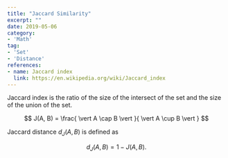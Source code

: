 ```yaml
---
title: "Jaccard Similarity"
excerpt: ""
date: 2019-05-06
category:
- 'Math'
tag:
- 'Set'
- 'Distance'
references:
- name: Jaccard index
  link: https://en.wikipedia.org/wiki/Jaccard_index
---
```


Jaccard index is the ratio of the size of the intersect of the set and the size of the union of the set.

$$
J(A, B) = \frac{ \vert A \cap B \vert }{ \vert A \cup B \vert }
$$

Jaccard distance $d_J(A,B)$ is defined as

$$
d_J(A,B) = 1 - J(A,B).
$$